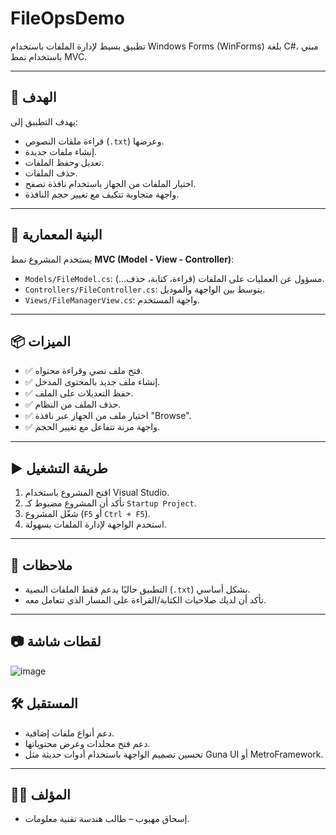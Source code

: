 # FileOpsDemo

تطبيق بسيط لإدارة الملفات باستخدام Windows Forms (WinForms) بلغة C#، مبني باستخدام نمط MVC.

---

## 🎯 الهدف

يهدف التطبيق إلى:

- قراءة ملفات النصوص (`.txt`) وعرضها.
- إنشاء ملفات جديدة.
- تعديل وحفظ الملفات.
- حذف الملفات.
- اختيار الملفات من الجهاز باستخدام نافذة تصفح.
- واجهة متجاوبة تتكيف مع تغيير حجم النافذة.

---

## 🧱 البنية المعمارية

يستخدم المشروع نمط **MVC (Model - View - Controller)**:

- `Models/FileModel.cs`: مسؤول عن العمليات على الملفات (قراءة، كتابة، حذف...).
- `Controllers/FileController.cs`: يتوسط بين الواجهة والموديل.
- `Views/FileManagerView.cs`: واجهة المستخدم.

---

## 📦 الميزات

- ✅ فتح ملف نصي وقراءة محتواه.
- ✅ إنشاء ملف جديد بالمحتوى المدخل.
- ✅ حفظ التعديلات على الملف.
- ✅ حذف الملف من النظام.
- ✅ اختيار ملف من الجهاز عبر نافذة "Browse".
- ✅ واجهة مرنة تتفاعل مع تغيير الحجم.

---

## ▶️ طريقة التشغيل

1. افتح المشروع باستخدام Visual Studio.
2. تأكد أن المشروع مضبوط كـ `Startup Project`.
3. شغّل المشروع (`F5` أو `Ctrl + F5`).
4. استخدم الواجهة لإدارة الملفات بسهولة.

---

## 📌 ملاحظات

- التطبيق حاليًا يدعم فقط الملفات النصية (`.txt`) بشكل أساسي.
- تأكد أن لديك صلاحيات الكتابة/القراءة على المسار الذي تتعامل معه.

---

## 📷 لقطات شاشة

![image](https://github.com/user-attachments/assets/e6877c70-af3b-4d7b-ab8d-5b30dde14ef7)



## 🛠️ المستقبل

- دعم أنواع ملفات إضافية.
- دعم فتح مجلدات وعرض محتوياتها.
- تحسين تصميم الواجهة باستخدام أدوات حديثة مثل Guna UI أو MetroFramework.

---

## 👨‍💻 المؤلف

- إسحاق مهيوب – طالب هندسة تقنية معلومات.
